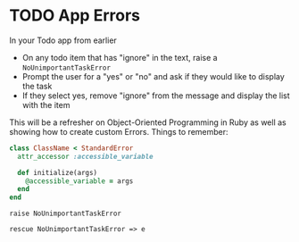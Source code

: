 # TODO App Errors

In your Todo app from earlier

- On any todo item that has "ignore" in the text, raise a
  `NoUnimportantTaskError`
- Prompt the user for a "yes" or "no" and ask if they would like to display the
  task
- If they select yes, remove "ignore" from the message and display the list
  with the item

This will be a refresher on Object-Oriented Programming in Ruby as well as
showing how to create custom Errors. Things to remember:

```ruby
class ClassName < StandardError
  attr_accessor :accessible_variable

  def initialize(args)
    @accessible_variable = args
  end
end
```

`raise NoUnimportantTaskError`

`rescue NoUnimportantTaskError => e`
